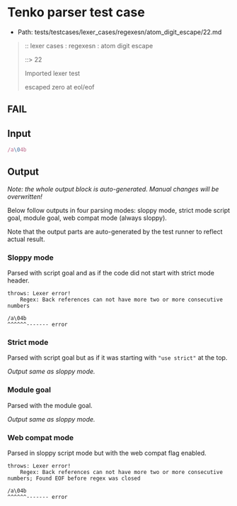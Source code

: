 # Tenko parser test case

- Path: tests/testcases/lexer_cases/regexesn/atom_digit_escape/22.md

> :: lexer cases : regexesn : atom digit escape
>
> ::> 22
>
> Imported lexer test
>
> escaped zero at eol/eof

## FAIL

## Input

`````js
/a\04b
`````

## Output

_Note: the whole output block is auto-generated. Manual changes will be overwritten!_

Below follow outputs in four parsing modes: sloppy mode, strict mode script goal, module goal, web compat mode (always sloppy).

Note that the output parts are auto-generated by the test runner to reflect actual result.

### Sloppy mode

Parsed with script goal and as if the code did not start with strict mode header.

`````
throws: Lexer error!
    Regex: Back references can not have more two or more consecutive numbers

/a\04b
^^^^^^------- error
`````

### Strict mode

Parsed with script goal but as if it was starting with `"use strict"` at the top.

_Output same as sloppy mode._

### Module goal

Parsed with the module goal.

_Output same as sloppy mode._

### Web compat mode

Parsed in sloppy script mode but with the web compat flag enabled.

`````
throws: Lexer error!
    Regex: Back references can not have more two or more consecutive numbers; Found EOF before regex was closed

/a\04b
^^^^^^------- error
`````

